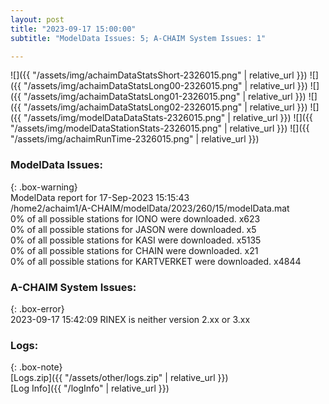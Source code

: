 ```yaml
---
layout: post
title: "2023-09-17 15:00:00"
subtitle: "ModelData Issues: 5; A-CHAIM System Issues: 1"

---
```


![]({{ "/assets/img/achaimDataStatsShort-2326015.png" | relative_url }})
![]({{ "/assets/img/achaimDataStatsLong00-2326015.png" | relative_url }})
![]({{ "/assets/img/achaimDataStatsLong01-2326015.png" | relative_url }})
![]({{ "/assets/img/achaimDataStatsLong02-2326015.png" | relative_url }})
![]({{ "/assets/img/modelDataDataStats-2326015.png" | relative_url }})
![]({{ "/assets/img/modelDataStationStats-2326015.png" | relative_url }})
![]({{ "/assets/img/achaimRunTime-2326015.png" | relative_url }})


### ModelData Issues:  
  
{: .box-warning}  
 ModelData report for 17-Sep-2023 15:15:43   
 /home2/achaim1/A-CHAIM/modelData/2023/260/15/modelData.mat   
 0% of all possible stations for IONO were downloaded. x623   
 0% of all possible stations for JASON were downloaded. x5   
 0% of all possible stations for KASI were downloaded. x5135   
 0% of all possible stations for CHAIN were downloaded. x21   
 0% of all possible stations for KARTVERKET were downloaded. x4844   
  
### A-CHAIM System Issues:  
  
{: .box-error}  
2023-09-17 15:42:09 RINEX is neither version 2.xx or 3.xx  

### Logs:  
  
{: .box-note}  
[Logs.zip]({{ "/assets/other/logs.zip" | relative_url }})  
[Log Info]({{ "/logInfo" | relative_url }})  
